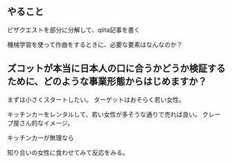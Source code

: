 ## やること
ピザクエストを部分に分解して、qiita記事を書く

機械学習を使って作曲をするときに、必要な要素はなんなのか？

## ズコットが本当に日本人の口に合うかどうか検証するために、どのような事業形態からはじめますか？
まずは小さくスタートしたい。
ターゲットはおそらく若い女性。

キッチンカーをレンタルして、若い女性が多そうな通りで売れば良い。
クレープ屋さん的なイメージ。

キッチンカーが無理なら

知り合いの女性に食わせてみて反応をみる。
